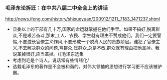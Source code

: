 ### 毛泽东论拆迁：在中共八届二中全会上的讲话
http://news.ifeng.com/history/shixueyuan/200912/1211_7183_1471237.shtml
- 县委以上的干部有几十万,国家的命运就掌握在他们手里。如果不搞好,脱离群众,不是艰苦奋斗,那末,工人、农民、学生就有理由不赞成他们。我们一定要警惕,不要滋长官僚主义作风,不要形成一个脱离人民的贵族阶层。谁犯了官僚主义,不去解决群众的问题,骂群众,压群众,总是不改,群众就有理由把他革掉。我说革掉很好,应当革掉。(《毛泽东选集
- 考虑到毛是个诗人。说话常有些情绪化/
- 选载毛泽东的著作是不会被和谐的。对伟大领袖的思想进行学习更不应该被驴霸。